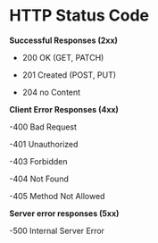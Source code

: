 # HTTP Status Code

**Successful Responses (2xx)**

- 200 OK (GET, PATCH)

- 201 Created (POST, PUT)

- 204 no Content

**Client Error Responses (4xx)**

-400 Bad Request

-401 Unauthorized

-403 Forbidden

-404 Not Found

-405 Method Not Allowed

**Server error responses (5xx)**

-500 Internal Server Error